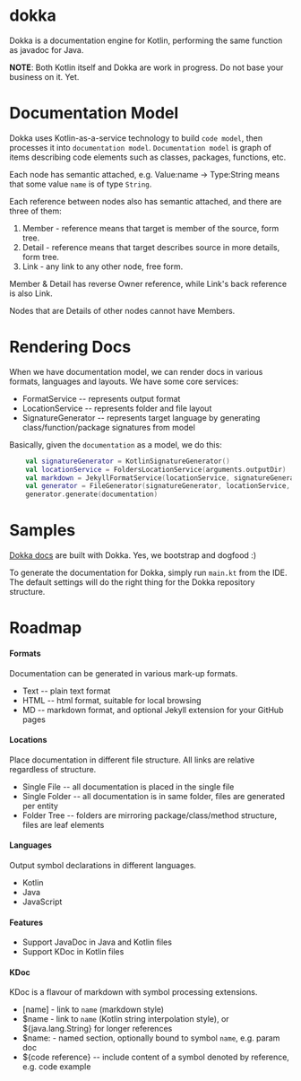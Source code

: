 dokka
=====

Dokka is a documentation engine for Kotlin, performing the same function as javadoc for Java.

**NOTE**: Both Kotlin itself and Dokka are work in progress. Do not base your business on it. Yet.

Documentation Model
=====

Dokka uses Kotlin-as-a-service technology to build `code model`, then processes it into `documentation model`.
`Documentation model` is graph of items describing code elements such as classes, packages, functions, etc.

Each node has semantic attached, e.g. Value:name -> Type:String means that some value `name` is of type `String`.

Each reference between nodes also has semantic attached, and there are three of them:

1. Member - reference means that target is member of the source, form tree.
2. Detail - reference means that target describes source in more details, form tree.
3. Link - any link to any other node, free form.

Member & Detail has reverse Owner reference, while Link's back reference is also Link. 

Nodes that are Details of other nodes cannot have Members. 

Rendering Docs
====
When we have documentation model, we can render docs in various formats, languages and layouts. We have some core services:

* FormatService -- represents output format
* LocationService -- represents folder and file layout 
* SignatureGenerator -- represents target language by generating class/function/package signatures from model

Basically, given the `documentation` as a model, we do this:

```kotlin
    val signatureGenerator = KotlinSignatureGenerator() 
    val locationService = FoldersLocationService(arguments.outputDir)
    val markdown = JekyllFormatService(locationService, signatureGenerator)
    val generator = FileGenerator(signatureGenerator, locationService, markdown)
    generator.generate(documentation) 
```

Samples
====
[Dokka docs](http://orangy.github.io/dokka/doc/dokka/index.html) are built with Dokka. Yes, we bootstrap and dogfood :)

To generate the documentation for Dokka, simply run `main.kt` from the IDE. The default settings will do the right
thing for the Dokka repository structure.

Roadmap
=====

#### Formats

Documentation can be generated in various mark-up formats.

* Text -- plain text format
* HTML -- html format, suitable for local browsing
* MD   -- markdown format, and optional Jekyll extension for your GitHub pages

#### Locations

Place documentation in different file structure. All links are relative regardless of structure.

* Single File   -- all documentation is placed in the single file
* Single Folder -- all documentation is in same folder, files are generated per entity
* Folder Tree   -- folders are mirroring package/class/method structure, files are leaf elements
  
#### Languages

Output symbol declarations in different languages.

* Kotlin
* Java  
* JavaScript

#### Features

* Support JavaDoc in Java and Kotlin files
* Support KDoc in Kotlin files

#### KDoc

KDoc is a flavour of markdown with symbol processing extensions.

* \[name\] - link to `name` (markdown style)
* $name - link to `name` (Kotlin string interpolation style), or ${java.lang.String} for longer references
* $name: - named section, optionally bound to symbol `name`, e.g. param doc
* ${code reference} -- include content of a symbol denoted by reference, e.g. code example
